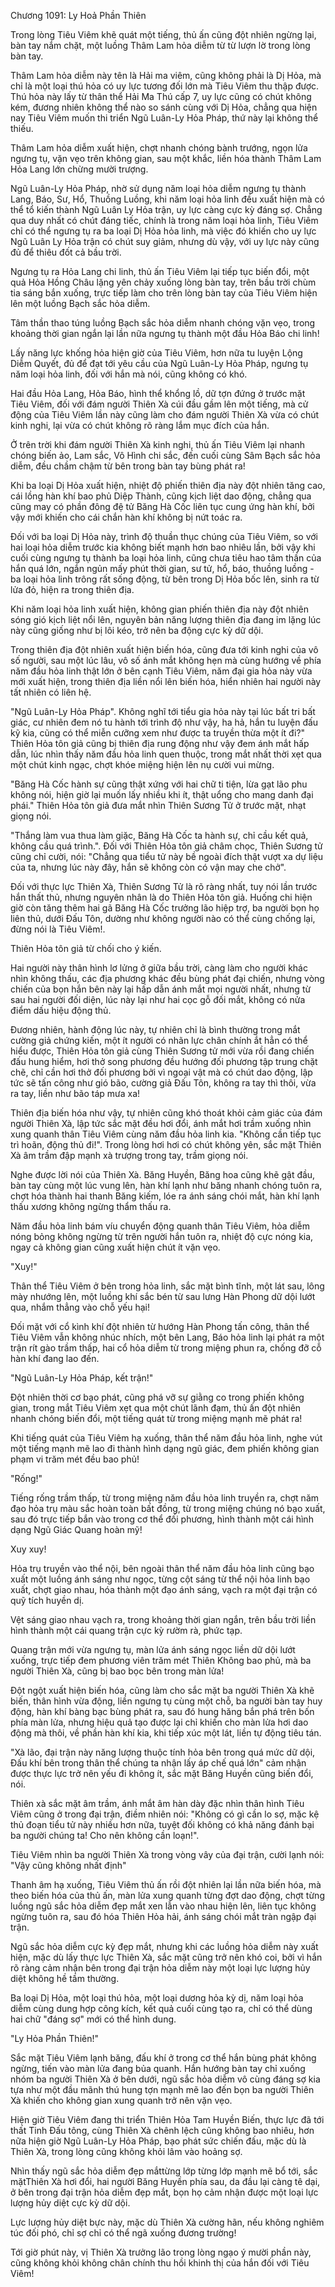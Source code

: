 




Chương 1091: Ly Hoả Phần Thiên


Trong lòng Tiêu Viêm khẽ quát một tiếng, thủ ấn cũng đột nhiên ngừng lại, bàn tay nắm chặt, một luồng Thâm Lam hỏa diễm từ từ lượn lờ trong lòng bàn tay.

Thâm Lam hỏa diễm này tên là Hải ma viêm, cũng không phải là Dị Hỏa, mà chỉ là một loại thú hỏa có uy lực tương đối lớn mà Tiêu Viêm thu thập được. Thú hỏa này lấy từ thân thể Hải Ma Thú cấp 7, uy lực cũng có chút không kém, đương nhiên không thể nào so sánh cùng với Dị Hỏa, chẳng qua hiện nay Tiêu Viêm muốn thi triển Ngũ Luân-Ly Hỏa Pháp, thứ này lại không thể thiếu.

Thâm Lam hỏa diễm xuất hiện, chợt nhanh chóng bành trướng, ngọn lửa ngưng tụ, vặn vẹo trên không gian, sau một khắc, liền hóa thành Thâm Lam Hỏa Lang lớn chừng mười trượng.

Ngũ Luân-Ly Hỏa Pháp, nhờ sử dụng năm loại hỏa diễm ngưng tụ thành Lang, Báo, Sư, Hổ, Thuồng Luồng, khi năm loại hỏa linh đều xuất hiện mà có thể tổ kiến thành Ngũ Luân Ly Hỏa trận, uy lực càng cực kỳ đáng sợ. Chẳng qua duy nhất có chút đáng tiếc, chính là trong năm loại hỏa linh, Tiêu Viêm chỉ có thể ngưng tụ ra ba loại Dị Hỏa hỏa linh, mà việc đó khiến cho uy lực Ngũ Luân Ly Hỏa trận có chút suy giảm, nhưng dù vậy, với uy lực này cũng đủ để thiêu đốt cả bầu trời.

Ngưng tụ ra Hỏa Lang chi linh, thủ ấn Tiêu Viêm lại tiếp tục biến đổi, một quả Hỏa Hồng Châu lặng yên chảy xuống lòng bàn tay, trên bầu trời chùm tia sáng bắn xuống, trực tiếp làm cho trên lòng bàn tay của Tiêu Viêm hiện lên một luồng Bạch sắc hỏa diễm.

Tâm thần thao túng luồng Bạch sắc hỏa diễm nhanh chóng vặn vẹo, trong khoảng thời gian ngắn lại lần nữa ngưng tụ thành một đầu Hỏa Báo chi linh!

Lấy năng lực khống hỏa hiện giờ của Tiêu Viêm, hơn nữa tu luyện Lộng Diễm Quyết, đủ để đạt tới yêu cầu của Ngũ Luân-Ly Hỏa Pháp, ngưng tụ năm loại hỏa linh, đối với hắn mà nói, cũng không có khó.

Hai đầu Hỏa Lang, Hỏa Báo, hình thể khổng lồ, dữ tợn đứng ở trước mặt Tiêu Viêm, đối với đám người Thiên Xà cúi đầu gầm lên một tiếng, mà cử động của Tiêu Viêm lần này cũng làm cho đám người Thiên Xà vừa có chút kinh nghi, lại vừa có chút không rõ ràng lắm mục đích của hắn.

Ở trên trời khi đám người Thiên Xà kinh nghi, thủ ấn Tiêu Viêm lại nhanh chóng biến ảo, Lam sắc, Vô Hình chi sắc, đến cuối cùng Sâm Bạch sắc hỏa diễm, đều chầm chậm từ bên trong bàn tay bùng phát ra!

Khi ba loại Dị Hỏa xuất hiện, nhiệt độ phiến thiên địa này đột nhiên tăng cao, cái lồng hàn khí bao phủ Diệp Thành, cũng kịch liệt dao động, chẳng qua cũng may có phần đông đệ tử Băng Hà Cốc liên tục cung ứng hàn khí, bởi vậy mới khiến cho cái chắn hàn khí không bị nứt toác ra.

Đối với ba loại Dị Hỏa này, trình độ thuần thục chúng của Tiêu Viêm, so với hai loại hỏa diễm trước kia không biết mạnh hơn bao nhiêu lần, bởi vậy khi cuối cùng ngưng tụ thành ba loại hỏa linh, cũng chưa tiêu hao tâm thần của hắn quá lớn, ngắn ngủn mấy phút thời gian, sư tử, hổ, báo, thuồng luồng - ba loại hỏa linh trông rất sống động, từ bên trong Dị Hỏa bốc lên, sinh ra từ lửa đỏ, hiện ra trong thiên địa.

Khi năm loại hỏa linh xuất hiện, không gian phiến thiên địa này đột nhiên sóng gió kịch liệt nổi lên, nguyên bản năng lượng thiên địa đang im lặng lúc này cũng giống như bị lôi kéo, trở nên ba động cực kỳ dữ dội.

Trong thiên địa đột nhiên xuất hiện biến hóa, cũng đưa tới kinh nghi của vô số người, sau một lúc lâu, vô số ánh mắt không hẹn mà cùng hướng về phía năm đầu hỏa linh thật lớn ở bên cạnh Tiêu Viêm, năm đại gia hỏa này vừa mới xuất hiện, trong thiên địa liền nổi lên biến hóa, hiển nhiên hai người này tất nhiên có liên hệ.

"Ngũ Luân-Ly Hỏa Pháp". Không nghĩ tới tiểu gia hỏa này tại lúc bất tri bất giác, cư nhiên đem nó tu hành tới trình độ như vậy, ha hả, hắn tu luyện đấu kỹ kia, cũng có thể miễn cưỡng xem như được ta truyền thừa một ít đi?" Thiên Hỏa tôn giả cũng bị thiên địa rung động như vậy đem ánh mắt hấp dẫn, lúc nhìn thấy năm đầu hỏa linh quen thuộc, trong mắt nhất thời xẹt qua một chút kinh ngạc, chợt khóe miệng hiện lên nụ cười vui mừng.

"Băng Hà Cốc hành sự cũng thật xứng với hai chữ ti tiện, lừa gạt lão phu không nói, hiện giờ lại muốn lấy nhiều khi ít, thật uổng cho mang danh đại phái." Thiên Hỏa tôn giả đưa mắt nhìn Thiên Sương Tử ở trước mặt, nhạt giọng nói.

"Thắng làm vua thua làm giặc, Băng Hà Cốc ta hành sự, chỉ cầu kết quả, không cầu quá trình.". Đối với Thiên Hỏa tôn giả châm chọc, Thiên Sương tử cũng chỉ cười, nói: "Chẳng qua tiểu tử này bề ngoài đích thật vượt xa dự liệu của ta, nhưng lúc này đây, hắn sẽ không còn có vận may che chở".

Đối với thực lực Thiên Xà, Thiên Sương Tử là rõ ràng nhất, tuy nói lần trước hắn thất thủ, nhưng nguyên nhân là do Thiên Hỏa tôn giả. Huống chi hiện giờ còn tăng thêm hai gã Băng Hà Cốc trưởng lão hiệp trợ, ba người bọn họ liên thủ, dưới Đấu Tôn, dường như không người nào có thể cùng chống lại, đừng nói là Tiêu Viêm!.

Thiên Hỏa tôn giả từ chối cho ý kiến.

Hai người này thân hình lơ lửng ở giữa bầu trời, càng làm cho người khác nhìn không thấu, các địa phương khác đều bùng phát đại chiến, nhưng vòng chiến của bọn hắn bên này lại hấp dẫn ánh mắt mọi người nhất, nhưng từ sau hai người đối diện, lúc này lại như hai cọc gỗ đối mắt, không có nửa điểm dấu hiệu động thủ.

Đương nhiên, hành động lúc này, tự nhiên chỉ là bình thường trong mắt cường giả chứng kiến, một ít người có nhãn lực chân chính ắt hẳn có thể hiểu được, Thiên Hỏa tôn giả cùng Thiên Sương tử mới vừa rồi đang chiến đấu hung hiểm, hơi thở song phương đều hướng đối phương tập trung chặt chẽ, chỉ cần hơi thở đối phương bởi vì ngoại vật mà có chút dao động, lập tức sẽ tấn công như gió bão, cường giả Đấu Tôn, không ra tay thì thôi, vừa ra tay, liền như bão táp mưa xa!

Thiên địa biến hóa như vậy, tự nhiên cũng khó thoát khỏi cảm giác của đám người Thiên Xà, lập tức sắc mặt đều hơi đổi, ánh mắt hơi trầm xuống nhìn xung quanh thân Tiêu Viêm cùng năm đầu hỏa linh kia. "Không cần tiếp tục trì hoãn, động thủ đi!". Trong lòng hơi hơi có chút không yên, sắc mặt Thiên Xà âm trầm đập mạnh xà trượng trong tay, trầm giọng nói.

Nghe được lời nói của Thiên Xà. Băng Huyền, Băng hoa cũng khẽ gật đầu, bàn tay cùng một lúc vung lên, hàn khí lạnh như băng nhanh chóng tuôn ra, chợt hóa thành hai thanh Băng kiếm, lóe ra ánh sáng chói mắt, hàn khí lạnh thấu xương không ngừng thẩm thấu ra.

Năm đầu hỏa linh bám víu chuyển động quanh thân Tiêu Viêm, hỏa diễm nóng bỏng không ngừng từ trên người hắn tuôn ra, nhiệt độ cực nóng kia, ngay cả không gian cũng xuất hiện chút ít vặn vẹo.

"Xuy!"

Thân thể Tiêu Viêm ở bên trong hỏa linh, sắc mặt bình tĩnh, một lát sau, lông mày nhướng lên, một luồng khí sắc bén từ sau lưng Hàn Phong dữ dội lướt qua, nhắm thẳng vào chỗ yếu hại!

Đối mặt với cổ kình khí đột nhiên từ hướng Hàn Phong tấn công, thân thể Tiêu Viêm vẫn không nhúc nhích, một bên Lang, Báo hỏa linh lại phát ra một trận rít gào trầm thấp, hai cổ hỏa diễm từ trong miệng phun ra, chống đỡ cỗ hàn khí đang lao đến.

"Ngũ Luân-Ly Hỏa Pháp, kết trận!"

Đột nhiên thời cơ bạo phát, cũng phá vỡ sự giằng co trong phiến không gian, trong mắt Tiêu Viêm xẹt qua một chút lãnh đạm, thủ ấn đột nhiên nhanh chóng biến đổi, một tiếng quát từ trong miệng mạnh mẽ phát ra!

Khi tiếng quát của Tiêu Viêm hạ xuống, thân thể năm đầu hỏa linh, nghe vút một tiếng mạnh mẽ lao đi thành hình dạng ngũ giác, đem phiến không gian phạm vi trăm mét đều bao phủ!

"Rống!"

Tiếng rống trầm thấp, từ trong miệng năm đầu hỏa linh truyền ra, chợt năm đạo hỏa trụ màu sắc hoàn toàn bất đồng, từ trong miệng chúng nó bạo xuất, sau đó trực tiếp bắn vào trong cơ thể đối phương, hình thành một cái hình dạng Ngũ Giác Quang hoàn mỹ!

Xuy xuy!

Hỏa trụ truyền vào thể nội, bên ngoài thân thể năm đầu hỏa linh cũng bạo xuất một luồng ánh sáng như ngọc, từng cột sáng từ thể nội hỏa linh bạo xuất, chợt giao nhau, hóa thành một đạo ánh sáng, vạch ra một đại trận có quỹ tích huyền dị.

Vệt sáng giao nhau vạch ra, trong khoảng thời gian ngắn, trên bầu trời liền hình thành một cái quang trận cực kỳ rườm rà, phức tạp.

Quang trận mới vừa ngưng tụ, màn lửa ánh sáng ngọc liền dữ dội lướt xuống, trực tiếp đem phương viên trăm mét Thiên Không bao phủ, mà ba người Thiên Xà, cũng bị bao bọc bên trong màn lửa!

Đột ngột xuất hiện biến hóa, cũng làm cho sắc mặt ba người Thiên Xà khẽ biến, thân hình vừa động, liền ngưng tụ cùng một chỗ, ba người bàn tay huy động, hàn khí bàng bạc bùng phát ra, sau đó hung hăng bắn phá trên bốn phía màn lửa, nhưng hiệu quả tạo được lại chỉ khiến cho màn lửa hơi dao động mà thôi, về phần hàn khí kia, khi tiếp xúc một lát, liền tự động tiêu tán.

"Xà lão, đại trận này năng lượng thuộc tính hỏa bên trong quá mức dữ dội, Đấu khí bên trong thân thể chúng ta nhận lấy áp chế quá lớn" cảm nhận được thực lực trở nên yếu đi không ít, sắc mặt Băng Huyền cũng biến đổi, nói.

Thiên xà sắc mặt âm trầm, ánh mắt âm hàn dày đặc nhìn thân hình Tiêu Viêm cũng ở trong đại trận, điềm nhiên nói: "Không có gì cần lo sợ, mặc kệ thủ đoạn tiểu tử này nhiều hơn nữa, tuyệt đối không có khả năng đánh bại ba người chúng ta! Cho nên không cần loạn!".

Tiêu Viêm nhìn ba người Thiên Xà trong vòng vây của đại trận, cười lạnh nói: "Vậy cũng không nhất định"

Thanh âm hạ xuống, Tiêu Viêm thủ ấn rồi đột nhiên lại lần nữa biến hóa, mà theo biến hóa của thủ ấn, màn lửa xung quanh từng đợt dao động, chợt từng luồng ngũ sắc hỏa diễm đẹp mắt xen lẫn vào nhau hiện lên, liên tục không ngừng tuôn ra, sau đó hóa Thiên Hỏa hải, ánh sáng chói mắt tràn ngập đại trận.

Ngũ sắc hỏa diễm cực kỳ đẹp mắt, nhưng khi các luồng hỏa diễm này xuất hiện, mặc dù lấy thực lực Thiên Xà, sắc mặt cũng trở nên khó coi, bởi vì hắn rõ ràng cảm nhận bên trong đại trận hỏa diễm này một loại lực lượng hủy diệt không hề tầm thường.

Ba loại Dị Hỏa, một loại thú hỏa, một loại dương hỏa kỳ dị, năm loại hỏa diễm cùng dung hợp công kích, kết quả cuối cùng tạo ra, chỉ có thể dùng hai chữ "đáng sợ" mới có thể hình dung.

"Ly Hỏa Phần Thiên!"

Sắc mặt Tiêu Viêm lạnh băng, đấu khí ở trong cơ thể hắn bùng phát không ngừng, tiến vào màn lửa đang bủa quanh. Hắn hướng bàn tay chỉ xuống nhóm ba người Thiên Xà ở bên dưới, ngũ sắc hỏa diễm vô cùng đáng sợ kia tựa như một đầu mãnh thú hung tợn mạnh mẽ lao đến bọn ba người Thiên Xà khiến cho không gian xung quanh trở nên vặn vẹo.

Hiện giờ Tiêu Viêm đang thi triển Thiên Hỏa Tam Huyền Biến, thực lực đã tới thất Tinh Đấu tông, cùng Thiên Xà chênh lệch cũng không bao nhiêu, hơn nữa hiện giờ Ngũ Luân-Ly Hỏa Pháp, bạo phát sức chiến đấu, mặc dù là Thiên Xà, trong lòng cũng không khỏi lâm vào hoảng sợ.

Nhìn thấy ngũ sắc hỏa diễm đẹp mắttừng lớp từng lớp mạnh mẽ bổ tới, sắc mặtThiên Xà hơi đổi, hai người Băng Huyền phía sau, da đầu lại càng tê dại, ở bên trong đại trận hỏa diễm đẹp mắt, bọn họ cảm nhận được một loại lực lượng hủy diệt cực kỳ dữ dội.

Lực lượng hủy diệt bực này, mặc dù Thiên Xà cường hãn, nếu không nghiêm túc đối phó, chỉ sợ chỉ có thể ngã xuống đương trường!

Tới giờ phút này, vị Thiên Xà trưởng lão trong lòng ngạo ý mười phần này, cũng không khỏi không chân chính thu hồi khinh thị của hắn đối với Tiêu Viêm!




